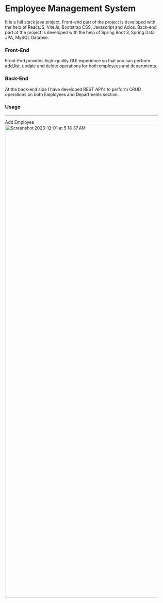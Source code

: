 # Employee Management System
It is a full stack java project. Front-end part of the project is developed with the help of ReactJS, ViteJs, Bootstrap CSS, Javascript and Axios. Back-end part of the project is developed with the help of Spring Boot 3, Spring Data JPA, MySQL Databse.


### Front-End
Front-End provides high-quality GUI experience so that you can perform add,list, update and delete operations for both employees and departments.


### Back-End
At the back-end side I have developed REST API's to perform CRUD operations on both Employees and Departments section.

### Usage
---
Add Employee
<img width="1554" alt="Screenshot 2023-12-01 at 5 18 37 AM" src="https://github.com/pawanstevens/my-poc-project/assets/144848774/83cb9520-4fba-4e60-929e-e6a45ee1d1ab">



